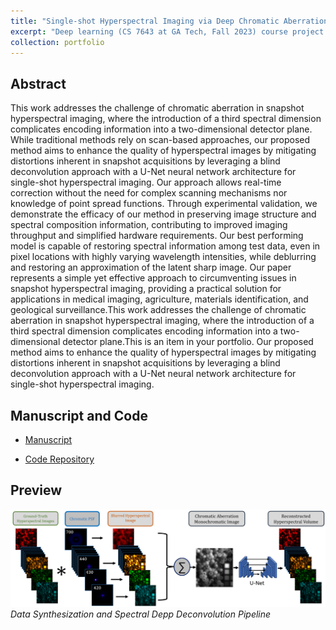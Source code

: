 ```yaml
---
title: "Single-shot Hyperspectral Imaging via Deep Chromatic Aberration Deconvolution"
excerpt: "Deep learning (CS 7643 at GA Tech, Fall 2023) course project on using U-Net arhitectures for blind chromatic aberration deconvolution on snapshot hyperspectral images."
collection: portfolio
---
```


## Abstract

This work addresses the challenge of chromatic aberration in snapshot hyperspectral imaging, where the introduction of a third spectral dimension complicates encoding information into a two-dimensional detector plane. While traditional methods rely on scan-based approaches, our proposed method aims to enhance the quality of hyperspectral images by mitigating distortions inherent in snapshot acquisitions by leveraging a blind deconvolution approach with a U-Net neural network architecture for single-shot hyperspectral imaging. Our approach allows real-time correction without the need for complex scanning mechanisms nor knowledge of point spread functions. Through experimental validation, we demonstrate the efficacy of our method in preserving image structure and spectral composition information, contributing to improved imaging throughput and simplified hardware requirements. Our best performing model is capable of restoring spectral information among test data, even in pixel locations with highly varying wavelength intensities, while deblurring and restoring an approximation of the latent sharp image. Our paper represents a simple yet effective approach to circumventing issues in snapshot hyperspectral imaging, providing a practical solution for applications in medical imaging, agriculture, materials identification, and geological surveillance.This work addresses the challenge of chromatic aberration in snapshot hyperspectral imaging, where the introduction of a third spectral dimension complicates encoding information into a two-dimensional detector plane.This is an item in your portfolio. Our proposed method aims to enhance the quality of hyperspectral images by mitigating distortions inherent in snapshot acquisitions by leveraging a blind deconvolution approach with a U-Net neural network architecture for single-shot hyperspectral imaging.

## Manuscript and Code

- [Manuscript](https://github.com/abarton51/Hyperspectral-Deep-Deconvolution/blob/main/SSHIvDCAD.pdf)

- [Code Repository](https://github.com/abarton51/Hyperspectral-Deep-Deconvolution)

## Preview

![](/images/mainflow.png)
_Data Synthesization and Spectral Depp Deconvolution Pipeline_

